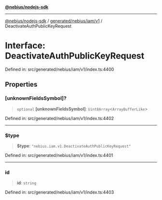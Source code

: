 [**@nebius/nodejs-sdk**](../../../../../README.md)

***

[@nebius/nodejs-sdk](../../../../../README.md) / [generated/nebius/iam/v1](../README.md) / DeactivateAuthPublicKeyRequest

# Interface: DeactivateAuthPublicKeyRequest

Defined in: src/generated/nebius/iam/v1/index.ts:4400

## Properties

### \[unknownFieldsSymbol\]?

> `optional` **\[unknownFieldsSymbol\]**: `Uint8Array`\<`ArrayBufferLike`\>

Defined in: src/generated/nebius/iam/v1/index.ts:4402

***

### $type

> **$type**: `"nebius.iam.v1.DeactivateAuthPublicKeyRequest"`

Defined in: src/generated/nebius/iam/v1/index.ts:4401

***

### id

> **id**: `string`

Defined in: src/generated/nebius/iam/v1/index.ts:4403
